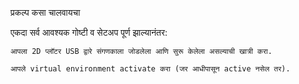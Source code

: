 प्रकल्प कसा चालवायचा

एकदा सर्व आवश्यक गोष्टी व सेटअप पूर्ण झाल्यानंतर:

    आपला 2D प्लॉटर USB द्वारे संगणकाला जोडलेला आणि सुरू केलेला असल्याची खात्री करा.

    आपले virtual environment activate करा (जर आधीपासून active नसेल तर).
